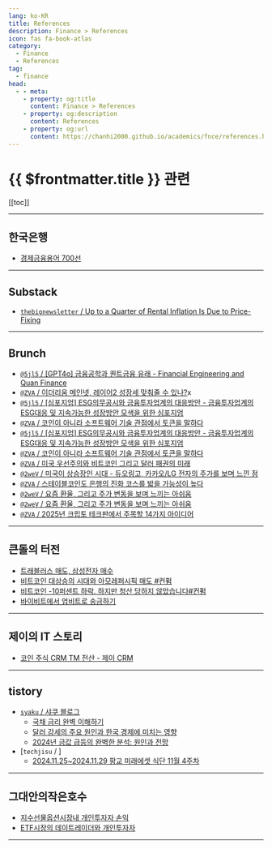 ```yaml
---
lang: ko-KR
title: References
description: Finance > References
icon: fas fa-book-atlas
category:
  - Finance
  - References
tag:
  - finance
head:
  - - meta:
    - property: og:title
      content: Finance > References
    - property: og:description
      content: References
    - property: og:url
      content: https://chanhi2000.github.io/academics/fnce/references.html
---
```


# {{ $frontmatter.title }} 관련

[[toc]]

---

## 한국은행

- [경제금융용어 700선](https://bok.r.kr/portal/bbs/B0000216/view.do?nttId=10075809&type=&searchOptn8=22&menuNo=200134&listType=G&pageIndex=1)

---

## Substack

- [`thebignewsletter` / Up to a Quarter of Rental Inflation Is Due to Price-Fixing](https://www.thebignewsletter.com/p/up-to-a-quarter-of-rental-inflation)

<!-- END: substack.com -->

---

## Brunch

- [`@5jl5` / \[GPT4o\] 금융공학과 퀀트금융 유래 - Financial Engineering and Quan Finance](https://brunch.co.kr/@@5jl5/129)
- [`@ZVA` / 이더리움 메인넷, 레이어2 성장세 맞춰줄 수 있나?](https://brunch.co.kr/@@ZVA/736)x
- [`@5jl5` / \[심포지엄\] ESG의무공시와 금융투자업계의 대응방안 - 금융투자업계의 ESG대응 및 지속가능한 성장방안 모색을 위한 심포지엄](https://brunch.co.kr/@@5jl5/131)
- [`@ZVA` / 코인이 아니라 소프트웨어 기술 관점에서 토큰을 말하다](https://brunch.co.kr/@@ZVA/740)
- [`@5jl5` / \[심포지엄\] ESG의무공시와 금융투자업계의 대응방안 - 금융투자업계의 ESG대응 및 지속가능한 성장방안 모색을 위한 심포지엄](https://brunch.co.kr/@@5jl5/131)
- [`@ZVA` / 코인이 아니라 소프트웨어 기술 관점에서 토큰을 말하다](https://brunch.co.kr/@@ZVA/740)
- [`@ZVA` / 미국 우선주의와 비트코인 그리고 달러 패권의 미래](https://brunch.co.kr/@@ZVA/747)
- [`@2weV` / 미국이 상승장인 시대  - 듀오링고, 카카오/LG 전자의 주가를 보며 느낀 점](https://brunch.co.kr/@@2weV/591)
- [`@ZVA` / 스테이블코인도 은행의 진화 코스를 밟을 가능성이 높다](https://brunch.co.kr/@@ZVA/748)
- [`@2weV` / 요즘 환율, 그리고 주가 변동을 보며 느끼는 아쉬움](https://brunch.co.kr/@@2weV/600)
- [`@2weV` / 요즘 환율, 그리고 주가 변동을 보며 느끼는 아쉬움](https://brunch.co.kr/@@2weV/600)
- [`@ZVA` / 2025년 크립토 테크판에서 주목할 14가지 아이디어](https://brunch.co.kr/@@ZVA/751)

<!-- END: brunch.co.kr -->

---

## 큰돌의 터전

- [트래블러스 매도, 삼성전자 매수](https://m.blog.naver.com/jhc9639/223579690102)
- [비트코인 대상승의 시대와 아모레퍼시픽 매도 #컨펌](https://m.blog.naver.com/jhc9639/223583749962)
- [비트코인 -10퍼센트 하락. 하지만 청산 당하지 않았습니다#컨펌](https://m.blog.naver.com/jhc9639/223604467151)
- [바이비트에서 업비트로 송금하기](https://m.blog.naver.com/jhc9639/223635129936)

<!-- END: jhc9639 (blog.naver.com) -->

---

## 제이의 IT 스토리

- [코인 주식 CRM TM 전산 - 제이 CRM](https://m.blog.naver.com/oralol/223650357666)

<!-- END: oralol (blog.naver.com) -->

---

## tistory

- [`syaku` / 샤쿠 블로그](https://syaku.tistory.com/m/)
  - [국채 금리 완벽 이해하기](https://syaku.tistory.com/m/420)
  - [달러 강세의 주요 원인과 한국 경제에 미치는 영향](https://syaku.tistory.com/m/429)
  - [2024년 금값 급등의 완벽한 분석: 원인과 전망](https://syaku.tistory.com/m/430)
  <!-- END: syaku -->
- [`techjisu` / ]
  - [2024.11.25~2024.11.29 팡교 미래에셋 식단 11월 4주차](https://techjisu.tistory.com/m/187)
  <!-- END: techjisu -->
<!-- END: tistory.com -->

---

## 그대안의작은호수

- [지수선물옵션시장내 개인투자자 손익](https://smallake.kr/?p=33645)
- [ETF시장의 데이트레이더와 개인투자자](https://smallake.kr/?p=34617)

<!-- END: smallake.kr -->

---

<TagLinks />